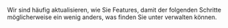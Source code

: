 Wir sind häufig aktualisieren, wie Sie Features, damit der folgenden Schritte möglicherweise ein wenig anders, was finden Sie unter verwalten können.